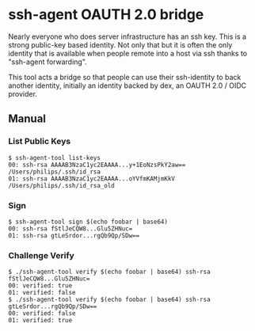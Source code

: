 # ssh-agent OAUTH 2.0 bridge

Nearly everyone who does server infrastructure has an ssh key. This is a strong
public-key based identity. Not only that but it is often the only identity that
is available when people remote into a host via ssh thanks to "ssh-agent
forwarding".

This tool acts a bridge so that people can use their ssh-identity to back
another identity, initially an identity backed by dex, an OAUTH 2.0 / OIDC
provider.

## Manual

### List Public Keys

```
$ ssh-agent-tool list-keys
00: ssh-rsa	AAAAB3NzaC1yc2EAAAA...y+1EoNzsPkY2aw==	/Users/philips/.ssh/id_rsa
01: ssh-rsa	AAAAB3NzaC1yc2EAAAA...oYVfmKAMjmKkV	/Users/philips/.ssh/id_rsa_old
```

### Sign

```
$ ssh-agent-tool sign $(echo foobar | base64)
00: ssh-rsa fStlJeCQW8...Glu5ZHNuc=
01: ssh-rsa gtLeSrdor...rgQb9Qp/SDw==
```

### Challenge Verify

```
$ ./ssh-agent-tool verify $(echo foobar | base64) ssh-rsa fStlJeCQW8...Glu5ZHNuc=
00: verified: true
01: verified: false
$ ./ssh-agent-tool verify $(echo foobar | base64) ssh-rsa gtLeSrdor...rgQb9Qp/SDw==
00: verified: false
01: verified: true
```
